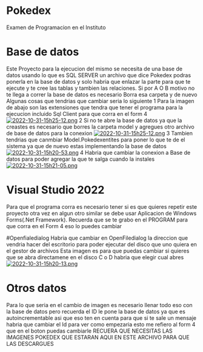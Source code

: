 # Pokedex
Examen de Programacion en el Instituto


# Base de datos
Este Proyecto para la ejecucion del mismo se necesita de una base de datos usando lo que es SQL SERVER un archivo que dice Pokedex podras ponerla en la base de datos y
solo habria que enlazar la parte para que te ejecute y te cree las tablas y tambien las relaciones.
Si por A O B motivo no te llega a correr la base de datos es necesario Borra esa carpeta y de nuevo 
Algunas cosas que tendrias que cambiar seria lo siguiente
1 Para la imagen de abajo son las extensiones que tendra que tener el programa para la ejecucion incluido Sql Client para que corra en el form 4
[![2022-10-31-15h25-12.png](https://i.postimg.cc/NjvWjRy3/2022-10-31-15h25-12.png)](https://postimg.cc/56pPPYSg)
2 Si no te abre la base de datos ya que la creastes es necesario que borres la carpeta model y agregues otro archivo de base de datos para la conexion 
[![2022-10-31-15h25-12.png](https://i.postimg.cc/NjvWjRy3/2022-10-31-15h25-12.png)](https://postimg.cc/56pPPYSg)
3 Tambien tendrias que canmbiar Model.Pokedexentites para poner lo que te de el sistema ya que de nuevo estas implementando la base de datos
[![2022-10-31-15h20-53.png](https://i.postimg.cc/5tnGgGPJ/2022-10-31-15h20-53.png)](https://postimg.cc/qt6jMmVD)
4 Habria que cambiar la conexion a Base de datos para poder agregar la que te salga cuando la instales
[![2022-10-31-15h21-05.png](https://i.postimg.cc/tgXwhyND/2022-10-31-15h21-05.png)](https://postimg.cc/xX462w7b)

# Visual Studio 2022

Para que el programa corra es necesario tener si es que quieres repetir este proyecto otra vez en algun otro similar
se debe usar Aplicacion de Windows Forms(.Net Framework).
Recuerda que se te grabo en el PROGRAM para que corra en el Form 4 eso lo puedes cambiar 

#Openfialedialog
Habria que cambiar en OpenFiledialog la direccion que vendria hacer del escritorio para poder ejecutar del disco que uno quiera en el gestor de archivos
Esta imagen es para que puedas cambiar si quieres que se abra directamene en el disco C o D habria que elegir cual abres
[![2022-10-31-15h20-13.png](https://i.postimg.cc/mg3KzhCt/2022-10-31-15h20-13.png)](https://postimg.cc/sMXTbjnr)

# Otros datos
Para lo que seria en el cambio de imagen es necesario llenar todo eso con la base de datos pero recuerda el ID le pone la base de datos ya que es autoincrementable
asi que eso ten en cuenta para que si te sale un mensaje habria que cambiar el Id para ver como empezaria esto me refiero al form 4 que en el boton puedas cambiarle
RECUERA QUE NECESITAS LAS IMAGENES POKEDEX QUE ESTARAN AQUI EN ESTE ARCHIVO PARA QUE LAS DESCARGUES 



